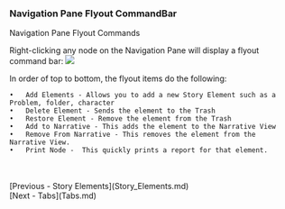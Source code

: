 ### Navigation Pane Flyout CommandBar ###
Navigation Pane Flyout Commands

Right-clicking any node on the Navigation Pane will display a  flyout command bar:
![](Navigation-Pane-Flyout-CommandBar.png)

In order of top to bottom, the flyout items do the following:

	•	Add Elements - Allows you to add a new Story Element such as a Problem, folder, character
	•	Delete Element - Sends the element to the Trash
	•	Restore Element - Remove the element from the Trash
	•	Add to Narrative - This adds the element to the Narrative View
	•	Remove From Narrative - This removes the element from the Narrative View.
	•	Print Node -  This quickly prints a report for that element.

 <br/>
 <br/>
[Previous - Story Elements](Story_Elements.md) <br/>
[Next - Tabs](Tabs.md) <br/>

